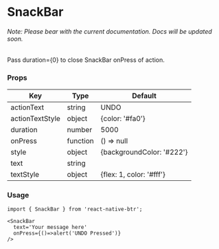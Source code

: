 # SnackBar

###### Note: Please bear with the current documentation. Docs will be updated soon.

Pass duration={0} to close SnackBar onPress of action. 

### Props
Key | Type | Default
----|----|----
actionText | string | UNDO 
actionTextStyle | object | {color: '#fa0'}
duration | number | 5000
onPress | function | () => null 
style | object | {backgroundColor: '#222'}
text | string | 
textStyle | object | {flex: 1, color: '#fff'}

### Usage
```
import { SnackBar } from 'react-native-btr';

<SnackBar 
  text='Your message here'
  onPress={()=>alert('UNDO Pressed')}
/>
``` 